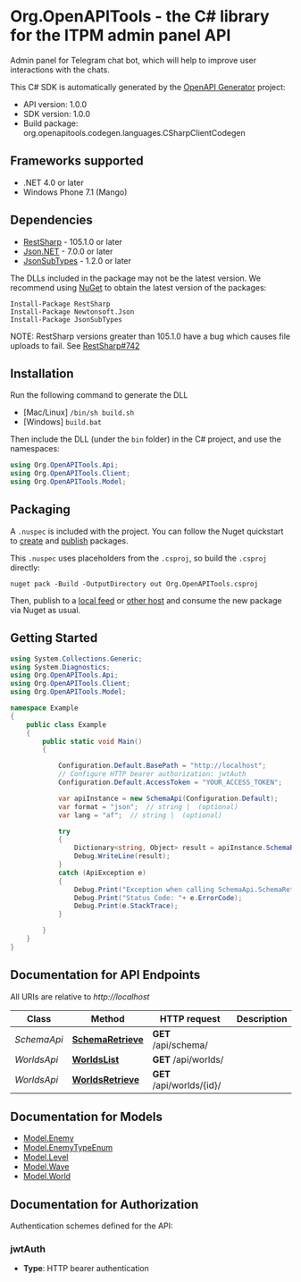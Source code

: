 # Org.OpenAPITools - the C# library for the ITPM admin panel API

Admin panel for Telegram chat bot, which will help to improve user interactions with the chats.

This C# SDK is automatically generated by the [OpenAPI Generator](https://openapi-generator.tech) project:

- API version: 1.0.0
- SDK version: 1.0.0
- Build package: org.openapitools.codegen.languages.CSharpClientCodegen

## Frameworks supported


- .NET 4.0 or later
- Windows Phone 7.1 (Mango)

## Dependencies


- [RestSharp](https://www.nuget.org/packages/RestSharp) - 105.1.0 or later
- [Json.NET](https://www.nuget.org/packages/Newtonsoft.Json/) - 7.0.0 or later
- [JsonSubTypes](https://www.nuget.org/packages/JsonSubTypes/) - 1.2.0 or later

The DLLs included in the package may not be the latest version. We recommend using [NuGet](https://docs.nuget.org/consume/installing-nuget) to obtain the latest version of the packages:

```
Install-Package RestSharp
Install-Package Newtonsoft.Json
Install-Package JsonSubTypes
```

NOTE: RestSharp versions greater than 105.1.0 have a bug which causes file uploads to fail. See [RestSharp#742](https://github.com/restsharp/RestSharp/issues/742)

## Installation

Run the following command to generate the DLL

- [Mac/Linux] `/bin/sh build.sh`
- [Windows] `build.bat`

Then include the DLL (under the `bin` folder) in the C# project, and use the namespaces:

```csharp
using Org.OpenAPITools.Api;
using Org.OpenAPITools.Client;
using Org.OpenAPITools.Model;

```


## Packaging

A `.nuspec` is included with the project. You can follow the Nuget quickstart to [create](https://docs.microsoft.com/en-us/nuget/quickstart/create-and-publish-a-package#create-the-package) and [publish](https://docs.microsoft.com/en-us/nuget/quickstart/create-and-publish-a-package#publish-the-package) packages.

This `.nuspec` uses placeholders from the `.csproj`, so build the `.csproj` directly:

```
nuget pack -Build -OutputDirectory out Org.OpenAPITools.csproj
```

Then, publish to a [local feed](https://docs.microsoft.com/en-us/nuget/hosting-packages/local-feeds) or [other host](https://docs.microsoft.com/en-us/nuget/hosting-packages/overview) and consume the new package via Nuget as usual.


## Getting Started

```csharp
using System.Collections.Generic;
using System.Diagnostics;
using Org.OpenAPITools.Api;
using Org.OpenAPITools.Client;
using Org.OpenAPITools.Model;

namespace Example
{
    public class Example
    {
        public static void Main()
        {

            Configuration.Default.BasePath = "http://localhost";
            // Configure HTTP bearer authorization: jwtAuth
            Configuration.Default.AccessToken = "YOUR_ACCESS_TOKEN";

            var apiInstance = new SchemaApi(Configuration.Default);
            var format = "json";  // string |  (optional) 
            var lang = "af";  // string |  (optional) 

            try
            {
                Dictionary<string, Object> result = apiInstance.SchemaRetrieve(format, lang);
                Debug.WriteLine(result);
            }
            catch (ApiException e)
            {
                Debug.Print("Exception when calling SchemaApi.SchemaRetrieve: " + e.Message );
                Debug.Print("Status Code: "+ e.ErrorCode);
                Debug.Print(e.StackTrace);
            }

        }
    }
}
```

## Documentation for API Endpoints

All URIs are relative to *http://localhost*

Class | Method | HTTP request | Description
------------ | ------------- | ------------- | -------------
*SchemaApi* | [**SchemaRetrieve**](docs/SchemaApi.md#schemaretrieve) | **GET** /api/schema/ | 
*WorldsApi* | [**WorldsList**](docs/WorldsApi.md#worldslist) | **GET** /api/worlds/ | 
*WorldsApi* | [**WorldsRetrieve**](docs/WorldsApi.md#worldsretrieve) | **GET** /api/worlds/{id}/ | 


## Documentation for Models

 - [Model.Enemy](docs/Enemy.md)
 - [Model.EnemyTypeEnum](docs/EnemyTypeEnum.md)
 - [Model.Level](docs/Level.md)
 - [Model.Wave](docs/Wave.md)
 - [Model.World](docs/World.md)


<a id="documentation-for-authorization"></a>
## Documentation for Authorization


Authentication schemes defined for the API:
<a id="jwtAuth"></a>
### jwtAuth

- **Type**: HTTP bearer authentication


